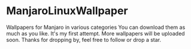# ManjaroLinuxWallpaper
Wallpapers for Manjaro in various categories
You can download them as much as you like. It's my first attempt. 
More wallpapers will be uploaded soon. 
Thanks for dropping by, feel free to follow or drop a star.
